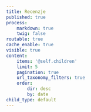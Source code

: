 ```yaml
---
title: Recenzje
published: true
process:
    markdown: true
    twig: false
routable: true
cache_enable: true
visible: true
content:
    items: '@self.children'
    limit: 5
    pagination: true
    url_taxonomy_filters: true
    order:
        dir: desc
        by: date
child_type: default
---
```


